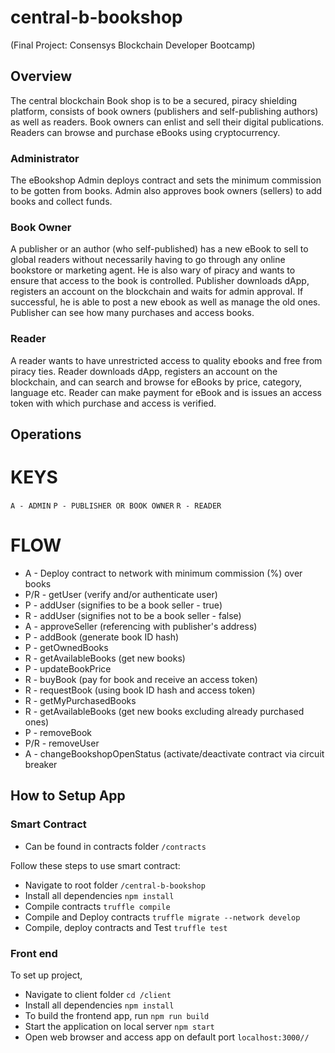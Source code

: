 # central-b-bookshop
(Final Project: Consensys Blockchain Developer Bootcamp)

## Overview
The central blockchain Book shop is to be a secured, piracy shielding platform, consists of book owners (publishers and self-publishing authors) as well as readers.
Book owners can enlist and sell their digital publications.
Readers can browse and purchase eBooks using cryptocurrency.

### Administrator
The eBookshop Admin deploys contract and sets the minimum commission to be gotten from books. Admin also approves book owners (sellers) to add books and collect funds.

### Book Owner
A publisher or an author (who self-published) has a new eBook to sell to global readers without necessarily having
to go through any online bookstore or marketing agent. He is also wary of piracy and wants to ensure that access to the book is controlled.
Publisher downloads dApp, registers an account on the blockchain and waits for admin approval.
If successful, he is able to post a new ebook as well as manage the old ones.
Publisher can see how many purchases and access books.

### Reader
A reader wants to have unrestricted access to quality ebooks and free from piracy ties.
Reader downloads dApp, registers an account on the blockchain, and can search and browse for eBooks by price, category, language etc.
Reader can make payment for eBook and is issues an access token with which purchase and access is verified.

## Operations
KEYS
===========
``A - ADMIN``
``P - PUBLISHER OR BOOK OWNER``
``R - READER``

FLOW
===========
* A - Deploy contract to network with minimum commission (%) over books
* P/R - getUser (verify and/or authenticate user)
* P - addUser (signifies to be a book seller - true)
* R - addUser (signifies not to be a book seller - false)
* A - approveSeller (referencing with publisher's address)
* P - addBook (generate book ID hash)
* P - getOwnedBooks
* R - getAvailableBooks (get new books)
* P - updateBookPrice
* R - buyBook (pay for book and receive an access token)
* R - requestBook (using book ID hash and access token)
* R - getMyPurchasedBooks
* R - getAvailableBooks (get new books excluding already purchased ones)
* P - removeBook
* P/R - removeUser
* A - changeBookshopOpenStatus (activate/deactivate contract via circuit breaker


## How to Setup App

### Smart Contract
* Can be found in contracts folder
``/contracts``

Follow these steps to use smart contract:
* Navigate to root folder
``/central-b-bookshop``
* Install all dependencies
``npm install``
* Compile contracts
``truffle compile``
* Compile and Deploy contracts
``truffle migrate --network develop``
* Compile, deploy contracts and Test
``truffle test``


### Front end
To set up project,
* Navigate to client folder
``cd /client``
* Install all dependencies
``npm install``
* To build the frontend app, run
``npm run build``
* Start the application on local server
``npm start``
* Open web browser and access app on default port
``localhost:3000//``
